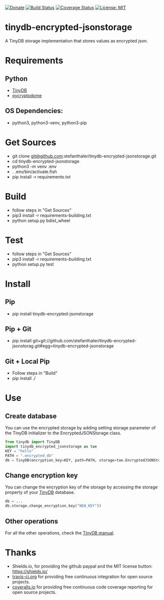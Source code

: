 [![Donate](https://img.shields.io/badge/Donate-PayPal-green.svg)](https://www.paypal.com/cgi-bin/webscr?cmd=_donations&business=C8FBBG2RZ5WYS&currency_code=EUR&source=url)
[![Build Status](https://travis-ci.com/stefanthaler/tinydb-encrypted-jsonstorage.svg?branch=master)](https://travis-ci.com/stefanthaler/tinydb-encrypted-jsonstorage)
[![Coverage Status](https://coveralls.io/repos/github/stefanthaler/tinydb-encrypted-jsonstorage/badge.svg?branch=master)](https://coveralls.io/github/stefanthaler/tinydb-encrypted-jsonstorage?branch=master)
[![License: MIT](https://img.shields.io/badge/License-MIT-yellow.svg)](https://opensource.org/licenses/MIT)

# tinydb-encrypted-jsonstorage
A TinyDB storage implementation that stores values as encrypted json.

# Requirements
## Python
* [TinyDB](https://tinydb.readthedocs.io/en/latest/getting-started.html)
* [pycryptodome](https://pycryptodome.readthedocs.io/en/latest/)

## OS Dependencies:
* python3, python3-venv, python3-pip

# Get Sources
* git clone git@github.com:stefanthaler/tinydb-encrypted-jsonstorage.git
* cd tinydb-encrypted-jsonstorage
* python3 -m venv .env
* . .env/bin/activate.fish  
* pip install -r requirements.txt

# Build
* follow steps in "Get Sources"
* pip3 install -r requirements-building.txt
* python setup.py bdist_wheel

# Test
* follow steps in "Get Sources"
* pip3 install -r requirements-building.txt
* python setup.py test

# Install

## Pip
* pip install tinydb-encrypted-jsonstorage

## Pip + Git
* pip install git+git://github.com/stefanthaler/tinydb-encrypted-jsonstorag.git#egg=tinydb-encrypted-jsonstorage

## Git + Local Pip
* Follow steps in "Build"
* pip install ./

# Use

## Create database
You can use the encrypted storage by adding setting storage parameter of the TinyDB initializer to the EncryptedJSONStorage class.

``` python
from tinydb import TinyDB
import tinydb_encrypted_jsonstorage as tae
KEY = "hello"
PATH = ".encrypted_db"
db = TinyDB(encryption_key=KEY, path=PATH, storage=tae.EncryptedJSONStorage)
```

## Change encryption key
You can change the encryption key of the storage by accessing the storage property of your [TinyDB](https://tinydb.readthedocs.io/en/latest/index.html) database.

``` python
db = ...
db.storage.change_encryption_key("NEW_KEY"))
```

## Other operations
For all the other operations, check the [TinyDB manual](https://tinydb.readthedocs.io/en/latest/index.html).


# Thanks  
* Shields.io, for providing the github paypal and the MIT license button: https://shields.io/
* [travis-ci.org](https://travis-ci.org) for providing free continuous integration for open source projects.
* [coveralls.io](https://coveralls.io) for providing free continuous code coverage reporting for open source projects.
